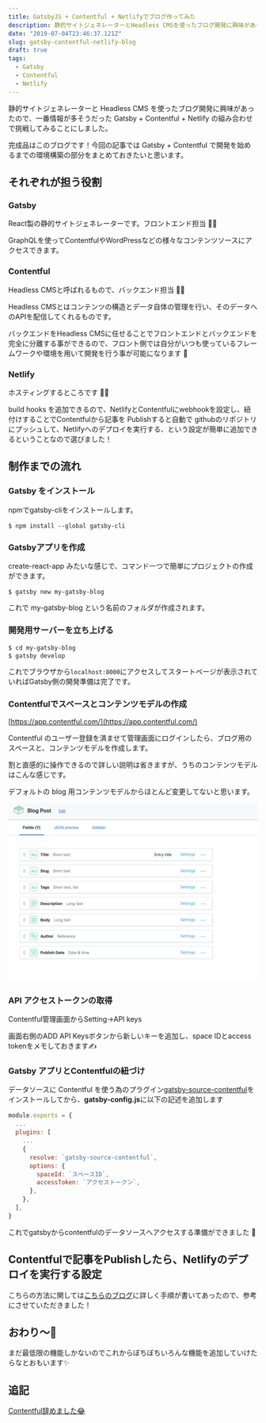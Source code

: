 ```yaml
---
title: GatsbyJS + Contentful + Netlifyでブログ作ってみた
description: 静的サイトジェネレーターとHeadless CMSを使ったブログ開発に興味があったので、一番情報が多そうだったGatsby + Contentful + Netlifyの組み合わせで挑戦してみることにしました。完成品はこのブログです！今回の記事ではGatsby+Contentfulでの開発を始めるまでの環境構築の部分や基礎的な部分をまとめておきたいと思います。
date: "2019-07-04T23:46:37.121Z"
slug: gatsby-contentful-netlify-blog
draft: true
tags:
  - Gatsby
  - Contentful
  - Netlify
---
```


静的サイトジェネレーターと Headless CMS を使ったブログ開発に興味があったので、一番情報が多そうだった Gatsby + Contentful + Netlify の組み合わせで挑戦してみることにしました。

完成品はこのブログです！今回の記事では Gatsby + Contentful で開発を始めるまでの環境構築の部分をまとめておきたいと思います。

## それぞれが担う役割

### Gatsby

React製の静的サイトジェネレーターです。フロントエンド担当 🙋‍♀️

GraphQLを使ってContentfulやWordPressなどの様々なコンテンツソースにアクセスできます。

### Contentful

Headless CMSと呼ばれるもので、バックエンド担当 🙋‍♀️

Headless CMSとはコンテンツの構造とデータ自体の管理を行い、そのデータへのAPIを配信してくれるものです。

バックエンドをHeadless CMSに任せることでフロントエンドとバックエンドを完全に分離する事ができるので、フロント側では自分がいつも使っているフレームワークや環境を用いて開発を行う事が可能になります 🎉

### Netlify

ホスティングするところです 🙋‍♀️

build hooks を追加できるので、NetlifyとContentfulにwebhookを設定し、紐付けすることでContentfulから記事を Publishすると自動で githubのリポジトリにプッシュして、Netlifyへのデプロイを実行する、という設定が簡単に追加できるということなので選びました！

## 制作までの流れ

### Gatsby をインストール

npmでgatsby-cliをインストールします。

```
$ npm install --global gatsby-cli
```

### Gatsbyアプリを作成

create-react-app みたいな感じで、コマンド一つで簡単にプロジェクトの作成ができます。

```
$ gatsby new my-gatsby-blog
```

これで my-gatsby-blog という名前のフォルダが作成されます。

### 開発用サーバーを立ち上げる

```
$ cd my-gatsby-blog
$ gatsby develop
```

これでブラウザから`localhost:8000`にアクセスしてスタートページが表示されていればGatsby側の開発準備は完了です。

### Contentfulでスペースとコンテンツモデルの作成

[https://app.contentful.com/](https://app.contentful.com/)

Contentful のユーザー登録を済ませて管理画面にログインしたら、ブログ用のスペースと、コンテンツモデルを作成します。

割と直感的に操作できるので詳しい説明は省きますが、うちのコンテンツモデルはこんな感じです。

デフォルトの blog 用コンテンツモデルからほとんど変更してないと思います。

![スクリーンショット](screenshot.png)

### API アクセストークンの取得

Contentful管理画面からSetting→API keys

画面右側のADD API Keysボタンから新しいキーを追加し、space IDとaccess tokenをメモしておきます✍️

### Gatsby アプリとContentfulの紐づけ

データソースに Contentful を使う為のプラグイン[gatsby-source-contentful](https://www.gatsbyjs.org/packages/gatsby-source-contentful/)をインストールしてから、**gatsby-config.js**に以下の記述を追加します

```javascript
module.exports = {
  ...
  plugins: [
    ...
    {
      resolve: `gatsby-source-contentful`,
      options: {
        spaceId: `スペースID`,
        accessToken: `アクセストークン`,
      },
    },
  ],
}

```

これでgatsbyからcontentfulのデータソースへアクセスする準備ができました 🎉

## Contentfulで記事をPublishしたら、Netlifyのデプロイを実行する設定

こちらの方法に関しては[こちらのブログ](https://hyme.site/blog/posts/effective-public-flow/)に詳しく手順が書いてあったので、参考にさせていただきました！

## おわり〜🎉

まだ最低限の機能しかないのでこれからぼちぼちいろんな機能を追加していけたらなとおもいます✨

## 追記

[Contentful辞めました:joy:](/gatsby-blog-with-markdown/)
